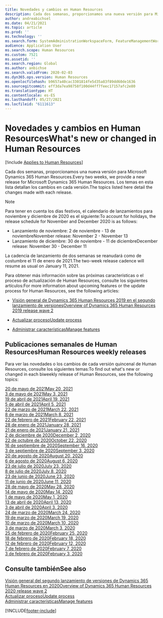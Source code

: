 ```yaml
---
title: Novedades y cambios en Human Resources
description: Cada dos semanas, proporcionamos una nueva versión para Microsoft Dynamics 365 Human Resources. Los temas en esta lista detallan los cambios realizados cada semana.
author: andreabichsel
ms.date: 04/21/2021
ms.topic: article
ms.prod: ''
ms.technology: ''
ms.search.form: SystemAdministrationWorkspaceForm, FeatureManagementWorkspace
audience: Application User
ms.search.scope: Human Resources
ms.custom: 7521
ms.assetid: ''
ms.search.region: Global
ms.author: anbichse
ms.search.validFrom: 2020-02-03
ms.dyn365.ops.version: Human Resources
ms.openlocfilehash: b9657a40cac3301814fe5d35a83f89dd60de1636
ms.sourcegitcommit: eff3da7ea98758f100d44ff7feec17157afc2e80
ms.translationtype: HT
ms.contentlocale: es-ES
ms.lasthandoff: 05/27/2021
ms.locfileid: "6111613"
---
```

# <a name="whats-new-or-changed-in-human-resources"></a><span data-ttu-id="7c6a5-104">Novedades y cambios en Human Resources</span><span class="sxs-lookup"><span data-stu-id="7c6a5-104">What's new or changed in Human Resources</span></span>

[!include [Applies to Human Resources](../includes/applies-to-hr.md)]

<span data-ttu-id="7c6a5-105">Cada dos semanas, proporcionamos una nueva versión para Microsoft Dynamics 365 Human Resources.</span><span class="sxs-lookup"><span data-stu-id="7c6a5-105">Every two weeks, we provide a new release for Microsoft Dynamics 365 Human Resources.</span></span> <span data-ttu-id="7c6a5-106">Los temas en esta lista detallan los cambios en cada versión.</span><span class="sxs-lookup"><span data-stu-id="7c6a5-106">The topics listed here detail the changes made with each release.</span></span>

>[!NOTE]
><span data-ttu-id="7c6a5-107">Para tener en cuenta los días festivos, el calendario de lanzamientos para noviembre y diciembre de 2020 es el siguiente:</span><span class="sxs-lookup"><span data-stu-id="7c6a5-107">To account for holidays, the release schedule for November and December 2020 is as follows:</span></span>
>
>- <span data-ttu-id="7c6a5-108">Lanzamiento de noviembre: 2 de noviembre - 13 de noviembre</span><span class="sxs-lookup"><span data-stu-id="7c6a5-108">November release: November 2 - November 13</span></span>
>- <span data-ttu-id="7c6a5-109">Lanzamiento de diciembre: 30 de noviembre - 11 de diciembre</span><span class="sxs-lookup"><span data-stu-id="7c6a5-109">December release: November 30 - December 11</span></span>
> 
><span data-ttu-id="7c6a5-110">La cadencia de lanzamiento de dos semanas se reanudará como de costumbre el 11 de enero de 2021.</span><span class="sxs-lookup"><span data-stu-id="7c6a5-110">The two-week release cadence will resume as usual on January 11, 2021.</span></span>

<span data-ttu-id="7c6a5-111">Para obtener más información sobre las próximas características o el proceso de actualización de Human Resources, consulte los siguientes artículos:</span><span class="sxs-lookup"><span data-stu-id="7c6a5-111">For more information about upcoming features or the update process for Human Resources, see the following articles:</span></span> 

- [<span data-ttu-id="7c6a5-112">Visión general de Dynamics 365 Human Resources 2019 en el segundo lanzamiento de versiones</span><span class="sxs-lookup"><span data-stu-id="7c6a5-112">Overview of Dynamics 365 Human Resources 2019 release wave 2</span></span>](/dynamics365-release-plan/2019wave2/dynamics365-human-resources/)

- [<span data-ttu-id="7c6a5-113">Actualizar proceso</span><span class="sxs-lookup"><span data-stu-id="7c6a5-113">Update process</span></span>](hr-admin-setup-update-process.md)

- [<span data-ttu-id="7c6a5-114">Administrar características</span><span class="sxs-lookup"><span data-stu-id="7c6a5-114">Manage features</span></span>](hr-admin-manage-features.md)

## <a name="human-resources-weekly-releases"></a><span data-ttu-id="7c6a5-115">Publicaciones semanales de Human Resources</span><span class="sxs-lookup"><span data-stu-id="7c6a5-115">Human Resources weekly releases</span></span>

<span data-ttu-id="7c6a5-116">Para ver las novedades o los cambios de cada versión quincenal de Human Resources, consulte los siguientes temas:</span><span class="sxs-lookup"><span data-stu-id="7c6a5-116">To find out what's new or changed in each biweekly release of Human Resources, see the following topics:</span></span>

[<span data-ttu-id="7c6a5-117">20 de mayo de 2021</span><span class="sxs-lookup"><span data-stu-id="7c6a5-117">May 20, 2021</span></span>](hr-whats-new-2021-05-20.md)</br>
[<span data-ttu-id="7c6a5-118">3 de mayo de 2021</span><span class="sxs-lookup"><span data-stu-id="7c6a5-118">May 3, 2021</span></span>](hr-whats-new-2021-05-03.md)</br>
[<span data-ttu-id="7c6a5-119">19 de abril de 2021</span><span class="sxs-lookup"><span data-stu-id="7c6a5-119">April 19, 2021</span></span>](hr-whats-new-2021-04-19.md)</br>
[<span data-ttu-id="7c6a5-120">5 de abril de 2021</span><span class="sxs-lookup"><span data-stu-id="7c6a5-120">April 5, 2021</span></span>](hr-whats-new-2021-04-05.md)</br>
[<span data-ttu-id="7c6a5-121">22 de marzo de 2021</span><span class="sxs-lookup"><span data-stu-id="7c6a5-121">March 22, 2021</span></span>](hr-whats-new-2021-03-22.md)</br>
[<span data-ttu-id="7c6a5-122">8 de marzo de 2021</span><span class="sxs-lookup"><span data-stu-id="7c6a5-122">March 8, 2021</span></span>](hr-whats-new-2021-03-08.md)</br>
[<span data-ttu-id="7c6a5-123">22 de febrero de 2021</span><span class="sxs-lookup"><span data-stu-id="7c6a5-123">February 22, 2021</span></span>](hr-whats-new-2021-02-22.md)</br>
[<span data-ttu-id="7c6a5-124">28 de enero de 2021</span><span class="sxs-lookup"><span data-stu-id="7c6a5-124">January 28, 2021</span></span>](hr-whats-new-2021-01-28.md)</br>
[<span data-ttu-id="7c6a5-125">21 de enero de 2021</span><span class="sxs-lookup"><span data-stu-id="7c6a5-125">January 21, 2021</span></span>](hr-whats-new-2021-01-21.md)</br>
[<span data-ttu-id="7c6a5-126">2 de diciembre de 2020</span><span class="sxs-lookup"><span data-stu-id="7c6a5-126">December 2, 2020</span></span>](hr-whats-new-2020-12-02.md)</br>
[<span data-ttu-id="7c6a5-127">22 de octubre de 2020</span><span class="sxs-lookup"><span data-stu-id="7c6a5-127">October 22, 2020</span></span>](hr-whats-new-2020-10-22.md)</br>
[<span data-ttu-id="7c6a5-128">16 de septiembre de 2020</span><span class="sxs-lookup"><span data-stu-id="7c6a5-128">September 16, 2020</span></span>](hr-whats-new-2020-09-16.md)</br>
[<span data-ttu-id="7c6a5-129">3 de septiembre de 2020</span><span class="sxs-lookup"><span data-stu-id="7c6a5-129">September 3, 2020</span></span>](hr-whats-new-2020-09-03.md)</br>
[<span data-ttu-id="7c6a5-130">20 de agosto de 2020</span><span class="sxs-lookup"><span data-stu-id="7c6a5-130">August 20, 2020</span></span>](hr-whats-new-2020-08-20.md)</br>
[<span data-ttu-id="7c6a5-131">6 de agosto de 2020</span><span class="sxs-lookup"><span data-stu-id="7c6a5-131">August 6, 2020</span></span>](hr-whats-new-2020-08-06.md)</br>
[<span data-ttu-id="7c6a5-132">23 de julio de 2020</span><span class="sxs-lookup"><span data-stu-id="7c6a5-132">July 23, 2020</span></span>](hr-whats-new-2020-07-23.md)</br>
[<span data-ttu-id="7c6a5-133">8 de julio de 2020</span><span class="sxs-lookup"><span data-stu-id="7c6a5-133">July 8, 2020</span></span>](hr-whats-new-2020-07-08.md)</br>
[<span data-ttu-id="7c6a5-134">23 de junio de 2020</span><span class="sxs-lookup"><span data-stu-id="7c6a5-134">June 23, 2020</span></span>](hr-whats-new-2020-06-23.md)</br>
[<span data-ttu-id="7c6a5-135">11 de junio de 2020</span><span class="sxs-lookup"><span data-stu-id="7c6a5-135">June 11, 2020</span></span>](hr-whats-new-2020-06-11.md)</br>
[<span data-ttu-id="7c6a5-136">28 de mayo de 2020</span><span class="sxs-lookup"><span data-stu-id="7c6a5-136">May 28, 2020</span></span>](hr-whats-new-2020-05-28.md)</br>
[<span data-ttu-id="7c6a5-137">14 de mayo de 2020</span><span class="sxs-lookup"><span data-stu-id="7c6a5-137">May 14, 2020</span></span>](hr-whats-new-2020-05-14.md)</br>
[<span data-ttu-id="7c6a5-138">1 de mayo de 2020</span><span class="sxs-lookup"><span data-stu-id="7c6a5-138">May 1, 2020</span></span>](hr-whats-new-2020-05-01.md)</br>
[<span data-ttu-id="7c6a5-139">13 de abril de 2020</span><span class="sxs-lookup"><span data-stu-id="7c6a5-139">April 13, 2020</span></span>](hr-whats-new-2020-04-13.md)</br>
[<span data-ttu-id="7c6a5-140">3 de abril de 2020</span><span class="sxs-lookup"><span data-stu-id="7c6a5-140">April 3, 2020</span></span>](hr-whats-new-2020-04-03.md)</br>
[<span data-ttu-id="7c6a5-141">24 de marzo de 2020</span><span class="sxs-lookup"><span data-stu-id="7c6a5-141">March 24, 2020</span></span>](hr-whats-new-2020-03-24.md)</br>
[<span data-ttu-id="7c6a5-142">19 de marzo de 2020</span><span class="sxs-lookup"><span data-stu-id="7c6a5-142">March 19, 2020</span></span>](hr-whats-new-2020-03-19.md)</br>
[<span data-ttu-id="7c6a5-143">10 de marzo de 2020</span><span class="sxs-lookup"><span data-stu-id="7c6a5-143">March 10, 2020</span></span>](hr-whats-new-2020-03-10.md)</br>
[<span data-ttu-id="7c6a5-144">3 de marzo de 2020</span><span class="sxs-lookup"><span data-stu-id="7c6a5-144">March 3, 2020</span></span>](hr-whats-new-2020-03-03.md)</br>
[<span data-ttu-id="7c6a5-145">25 de febrero de 2020</span><span class="sxs-lookup"><span data-stu-id="7c6a5-145">February 25, 2020</span></span>](hr-whats-new-2020-02-25.md)</br>
[<span data-ttu-id="7c6a5-146">18 de febrero de 2020</span><span class="sxs-lookup"><span data-stu-id="7c6a5-146">February 18, 2020</span></span>](hr-whats-new-2020-02-18.md)</br>
[<span data-ttu-id="7c6a5-147">12 de febrero de 2020</span><span class="sxs-lookup"><span data-stu-id="7c6a5-147">February 12, 2020</span></span>](hr-whats-new-2020-02-12.md)</br>
[<span data-ttu-id="7c6a5-148">7 de febrero de 2020</span><span class="sxs-lookup"><span data-stu-id="7c6a5-148">February 7, 2020</span></span>](hr-whats-new-2020-02-07.md)</br>
[<span data-ttu-id="7c6a5-149">3 de febrero de 2020</span><span class="sxs-lookup"><span data-stu-id="7c6a5-149">February 3, 2020</span></span>](hr-whats-new-2020-02-03.md)

## <a name="see-also"></a><span data-ttu-id="7c6a5-150">Consulte también</span><span class="sxs-lookup"><span data-stu-id="7c6a5-150">See also</span></span>

[<span data-ttu-id="7c6a5-151">Visión general del segundo lanzamiento de versiones de Dynamics 365 Human Resources en 2020</span><span class="sxs-lookup"><span data-stu-id="7c6a5-151">Overview of Dynamics 365 Human Resources 2020 release wave 2</span></span>](/dynamics365-release-plan/2020wave2/human-resources/dynamics365-human-resources/)</br>
[<span data-ttu-id="7c6a5-152">Actualizar proceso</span><span class="sxs-lookup"><span data-stu-id="7c6a5-152">Update process</span></span>](hr-admin-setup-update-process.md)</br>
[<span data-ttu-id="7c6a5-153">Administrar características</span><span class="sxs-lookup"><span data-stu-id="7c6a5-153">Manage features</span></span>](hr-admin-manage-features.md)


[!INCLUDE[footer-include](../includes/footer-banner.md)]

